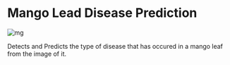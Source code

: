 # Mango Lead Disease Prediction

![mg](https://github.com/MainakRepositor/MLDP/assets/64016811/2401db9f-11ff-4c85-bbca-dbff76d3d2ec)

Detects and Predicts the type of disease that has occured in a mango leaf from the image of it.
